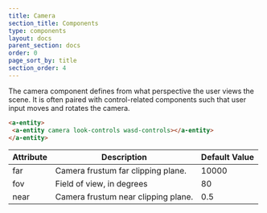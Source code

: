 ```yaml
---
title: Camera
section_title: Components
type: components
layout: docs
parent_section: docs
order: 0
page_sort_by: title
section_order: 4
---
```


The camera component defines from what perspective the user views the scene.
It is often paired with control-related components such that user input moves
and rotates the camera.

```html
<a-entity>
 <a-entity camera look-controls wasd-controls></a-entity>
</a-entity>
```

| Attribute | Description                                                                          | Default Value  |
|-----------|--------------------------------------------------------------------------------------|----------------|
| far       | Camera frustum far clipping plane.                                                   | 10000          |
| fov       | Field of view, in degrees                                                            | 80             |
| near      | Camera frustum near clipping plane.                                                  | 0.5            |
